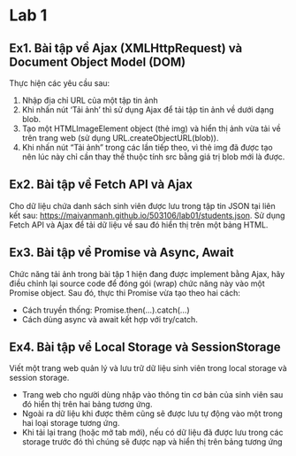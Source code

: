 # Lab 1

## Ex1. Bài tập về Ajax (XMLHttpRequest) và Document Object Model (DOM)
Thực hiện các yêu cầu sau:
1. Nhập địa chỉ URL của một tập tin ảnh
2. Khi nhấn nút ‘Tải ảnh’ thì sử dụng Ajax để tải tập tin ảnh về dưới dạng blob.
3. Tạo một HTMLImageElement object (thẻ img) và hiển thị ảnh vừa tải về trên trang web (sử dụng URL.createObjectURL(blob)).
4. Khi nhấn nút “Tải ảnh” trong các lần tiếp theo, vì thẻ img đã được tạo nên lúc này chỉ cần thay thế thuộc tính src bằng giá trị blob mới là được.

## Ex2. Bài tập về Fetch API và Ajax
Cho dữ liệu chứa danh sách sinh viên được lưu trong tập tin JSON tại liên kết sau: https://maivanmanh.github.io/503106/lab01/students.json. Sử dụng Fetch API và Ajax để tải dữ liệu về sau đó hiển thị trên một bảng HTML.

## Ex3. Bài tập về Promise và Async, Await
Chức năng tải ảnh trong bài tập 1 hiện đang được implement bằng Ajax, hãy điều chỉnh lại source
code để đóng gói (wrap) chức năng này vào một Promise object.
Sau đó, thực thi Promise vừa tạo theo hai cách:
- Cách truyền thống: Promise.then(…).catch(…)
- Cách dùng async và await kết hợp với try/catch.

## Ex4. Bài tập về Local Storage và SessionStorage
Viết một trang web quản lý và lưu trữ dữ liệu sinh viên trong local storage và session storage.
- Trang web cho người dùng nhập vào thông tin cơ bản của sinh viên sau đó hiển thị trên hai bảng tương ứng.
- Ngoài ra dữ liệu khi được thêm cũng sẽ được lưu tự động vào một trong hai loại storage tương ứng.
- Khi tải lại trang (hoặc mở tab mới), nếu có dữ liệu đã được lưu trong các storage trước đó thì chúng sẽ được nạp và hiển thị trên bảng tương ứng